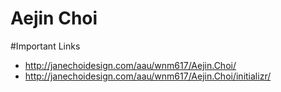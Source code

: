# Aejin Choi

#Important Links
- http://janechoidesign.com/aau/wnm617/Aejin.Choi/
- http://janechoidesign.com/aau/wnm617/Aejin.Choi/initializr/
